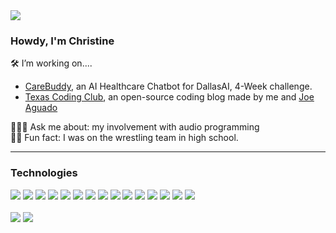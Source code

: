 <div id="header" align="center">
</div>
<img src="https://komarev.com/ghpvc/?username=XINEXPORT&color=ff69b4&style=for-the-badge">

### Howdy, I'm Christine

🛠️ I’m working on.... 
- <a href="https://github.com/XINEXPORT/chatgpt-ai-healthapp">CareBuddy</a>, an AI Healthcare Chatbot for DallasAI, 4-Week challenge.<br>
- <a href = "https://github.com/XINEXPORT/vite-ghpages">Texas Coding Club</a>, an open-source coding blog made by me and <a href="https://github.com/joeoverflowcode">Joe Aguado</a><br>

👩🏻‍💻 Ask me about: my involvement with audio programming  <br>
🤼‍♀️ Fun fact: I was on the wrestling team in high school.

---
### Technologies 
  <div>
    <img src="https://img.shields.io/badge/HTML5-e44d26?style=for-the-badge&logo=html5&logoColor=white">
    <img src="https://img.shields.io/badge/CSS3-1572B6?style=for-the-badge&logo=css3&logoColor=white">
    <img src="https://img.shields.io/badge/JavaScript-323330?style=for-the-badge&logo=javascript&logoColor=F7DF1E">
    <img src="https://img.shields.io/badge/R%20Programming-246cc0?style=for-the-badge&logo=R&logoColor=white">
    <img src="https://img.shields.io/badge/React-20232A?style=for-the-badge&logo=react&logoColor=61DAFB">
    <img src="https://img.shields.io/badge/Redux-764abc?style=for-the-badge&logo=redux&logoColor=white">
    <img src="https://img.shields.io/badge/Lodash-283646?style=for-the-badge&logo=lodash&logoColor=white">
    <img src= "https://img.shields.io/badge/PostgreSQL-1572B6?style=for-the-badge&logo=postgresql&logoColor=white">
    <img src="https://img.shields.io/badge/Axios-671ddf?style=for-the-badge&logo=axios&logoColor=white">
    <img src="https://img.shields.io/badge/node.js-6DA55F?style=for-the-badge&logo=node.js&logoColor=white">
    <img src="https://img.shields.io/badge/NODEMON-%23323330.svg?style=for-the-badge&logo=nodemon&logoColor=%BBDEAD">
    <img src="https://img.shields.io/badge/express.js-%23404d59.svg?style=for-the-badge&logo=express&logoColor=%2361DAFB">
    <img src="https://img.shields.io/badge/Bootstrap-563D7C?style=for-the-badge&logo=bootstrap&logoColor=white">
    <img src="https://img.shields.io/badge/NPM-cc3534?style=for-the-badge&logo=npm&logoColor=white">
    <img src="https://img.shields.io/badge/vite-%23646CFF.svg?style=for-the-badge&logo=vite&logoColor=white">
  </div>

  <br>
  
  <div>
  <img src = "https://github-readme-streak-stats.herokuapp.com/?user=XINEXPORT&theme=radical&hide_border=true">
  <img src = "https://github-readme-stats.vercel.app/api?username=XINEXPORT&theme=radical&show_icons=true&hide_border=true&count_private=true">
  <br>
  </div>
